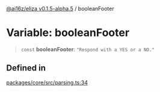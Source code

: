 [@ai16z/eliza v0.1.5-alpha.5](../index.md) / booleanFooter

# Variable: booleanFooter

> `const` **booleanFooter**: `"Respond with a YES or a NO."`

## Defined in

[packages/core/src/parsing.ts:34](https://github.com/agent-miraya/Miraya-7f/blob/main/packages/core/src/parsing.ts#L34)
